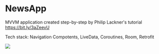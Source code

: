 # NewsApp
MVVM application created step-by-step by Philip Lackner's tutorial https://bit.ly/3aZeevU


Tech stack: Navigation Compotents, LiveData, Coroutines, Room, Retrofit

<img src="MVVMNewsApp/images/NewsApp Demo.png">